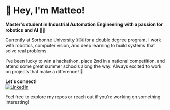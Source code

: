 # 👋 Hey, I'm Matteo!

**Master's student in Industrial Automation Engineering with a passion for robotics and AI** 🤖✨

Currently at Sorbonne University 🇫🇷 for a double degree program. I work with robotics, computer vision, and deep learning to build systems that solve real problems.

I've been lucky to win a hackathon, place 2nd in a national competition, and attend some great summer schools along the way. Always excited to work on projects that make a difference! 🚀

**Let's connect!**  
[![LinkedIn](https://img.shields.io/badge/LinkedIn-blue?logo=linkedin)](https://www.linkedin.com/in/matteocalabria01)

Feel free to explore my repos or reach out if you're working on something interesting!
